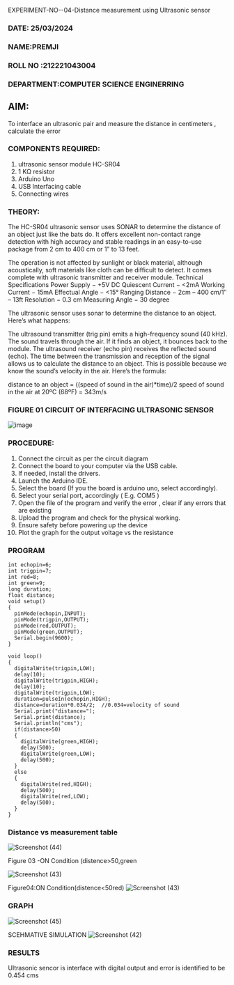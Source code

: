  EXPERIMENT-NO--04-Distance measurement using Ultrasonic sensor

 ###  DATE: 25/03/2024

###  NAME:PREMJI

###  ROLL NO :212221043004

###  DEPARTMENT:COMPUTER SCIENCE ENGINERRING

## AIM:

To interface an ultrasonic pair and measure the distance in centimeters , calculate the error
 
### COMPONENTS REQUIRED:
1.	ultrasonic sensor module HC-SR04
2.	1 KΩ resistor 
3.	Arduino Uno 
4.	USB Interfacing cable 
5.	Connecting wires 


### THEORY: 
The HC-SR04 ultrasonic sensor uses SONAR to determine the distance of an object just like the bats do. It offers excellent non-contact range detection with high accuracy and stable readings in an easy-to-use package from 2 cm to 400 cm or 1” to 13 feet.

The operation is not affected by sunlight or black material, although acoustically, soft materials like cloth can be difficult to detect. It comes complete with ultrasonic transmitter and receiver module.
Technical Specifications
Power Supply − +5V DC
Quiescent Current − <2mA
Working Current − 15mA
Effectual Angle − <15°
Ranging Distance − 2cm – 400 cm/1″ – 13ft
Resolution − 0.3 cm
Measuring Angle − 30 degree

The ultrasonic sensor uses sonar to determine the distance to an object. Here’s what happens:

The ultrasound transmitter (trig pin) emits a high-frequency sound (40 kHz).
The sound travels through the air. If it finds an object, it bounces back to the module.
The ultrasound receiver (echo pin) receives the reflected sound (echo).
The time between the transmission and reception of the signal allows us to calculate the distance to an object. This is possible because we know the sound’s velocity in the air. Here’s the formula:

distance to an object = ((speed of sound in the air)*time)/2
speed of sound in the air at 20ºC (68ºF) = 343m/s

### FIGURE 01 CIRCUIT OF INTERFACING ULTRASONIC SENSOR 


![image](https://user-images.githubusercontent.com/36288975/166430594-5adb4ca9-5a42-4781-a7e6-7236b3766a85.png)



### PROCEDURE:
1.	Connect the circuit as per the circuit diagram 
2.	Connect the board to your computer via the USB cable.
3.	If needed, install the drivers.
4.	Launch the Arduino IDE.
5.	Select the board (If you the board is arduino uno, select accordingly).
6.	Select your serial port, accordingly ( E.g. COM5 )
7.	Open the file of the program  and verify the error , clear if any errors that are existing 
8.	Upload the program and check for the physical working. 
9.	Ensure safety before powering up the device 
10.	Plot the graph for the output voltage vs the resistance 


### PROGRAM 
```
int echopin=6;
int trigpin=7;
int red=8;
int green=9;
long duration;
float distance;
void setup()
{
  pinMode(echopin,INPUT);
  pinMode(trigpin,OUTPUT);
  pinMode(red,OUTPUT);
  pinMode(green,OUTPUT);
  Serial.begin(9600);
}

void loop()
{
  digitalWrite(trigpin,LOW);
  delay(10);
  digitalWrite(trigpin,HIGH);
  delay(10);
  digitalWrite(trigpin,LOW);
  duration=pulseIn(echopin,HIGH);
  distance=duration*0.034/2;  //0.034=velocity of sound
  Serial.print("distance=");
  Serial.print(distance);
  Serial.println("cms");
  if(distance>50)
  {
    digitalWrite(green,HIGH);
    delay(500);
    digitalWrite(green,LOW);
    delay(500);
  }
  else
  {
    digitalWrite(red,HIGH);
    delay(500);
    digitalWrite(red,LOW);
    delay(500);
  }
}
```











### Distance vs measurement table 
![Screenshot (44)](https://github.com/premjivip/Experiment--04-Interfacing-digital-output-with-arduino-ultrasonic-sensor/assets/143831886/39b74860-6f16-487e-bb45-37cd15229921)

			
 
			
			
			

			
			
			
			
			
			
 

Figure 03 -ON Condition (distence>50,green

![Screenshot (43)](https://github.com/premjivip/Experiment--04-Interfacing-digital-output-with-arduino-ultrasonic-sensor/assets/143831886/39160812-24cb-46ce-87cc-fd8977c05cce)


Figure04:ON Condition(distence<50red)
![Screenshot (43)](https://github.com/premjivip/Experiment--04-Interfacing-digital-output-with-arduino-ultrasonic-sensor/assets/143831886/1f9dbb22-2d4a-4545-b353-cd9d1c90ddfc)  
### GRAPH
![Screenshot (45)](https://github.com/premjivip/Experiment--04-Interfacing-digital-output-with-arduino-ultrasonic-sensor/assets/143831886/14fc7ad4-b0f9-4fd4-9eaa-21d57e44b848)


SCEHMATIVE SIMULATION
![Screenshot (42)](https://github.com/premjivip/Experiment--04-Interfacing-digital-output-with-arduino-ultrasonic-sensor/assets/143831886/d40936ad-e2e5-4091-bdf6-118675e9d304)

### RESULTS
Ultrasonic sencor is interface with digital output and error is identified to be 0.454 cms


 
